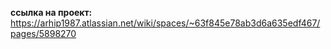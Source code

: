 **cсылка на проект:** <https://arhip1987.atlassian.net/wiki/spaces/~63f845e78ab3d6a635edf467/pages/5898270>
